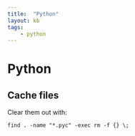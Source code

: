 ```yaml
---
title:  "Python"
layout: kb
tags:
    - python
---
```

# Python

## Cache files
Clear them out with:
```
find . -name "*.pyc" -exec rm -f {} \;
```
